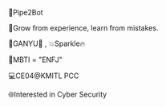 🧐Pipe2Bot

🤔Grow from experience, learn from mistakes.

💙GANYU🐐 , 💥Sparkle🔥

🙂MBTI = "ENFJ"

💻CE04@KMITL PCC

🌐Interested in Cyber Security
